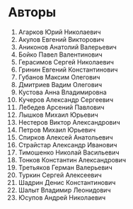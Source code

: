 # Авторы
1.  Агарков Юрий Николаевич
2.  Акулов Евгений Викторович
3.  Аниконов Анатолий Валерьевич
4.  Бойко Павел Валентинович
5.  Герасимов Сергей Николаевич
6.  Гринин Евгений Константинович
7.  Губанов Максим Олегович
8.  Дмитриев Вадим Олегович
9.  Кустова Анна Владимировна
10. Кучеров Александр Сергеевич
11. Лебедев Арсений Павлович
12. Лышков Михаил Юрьевич
13. Нестеров Виктор Александрович
14. Петров Михаил Юрьевич
15. Спирков Алексей Анатольевич
16. Страйстар Александр Иванович
17. Тимошенко Николай Васильевич
18. Тонков Константин Александрович
19. Третьяков Герман Валерьевич
20. Туркин Сергей Алексеевич
21. Шадрин Денис Константинович
22. Шалыт Владимир Леонидович
23. Юсупов Андрей Николаевич

